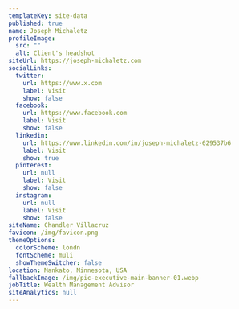 ```yaml
---
templateKey: site-data
published: true
name: Joseph Michaletz
profileImage:
  src: ""
  alt: Client's headshot
siteUrl: https://joseph-michaletz.com
socialLinks:
  twitter:
    url: https://www.x.com
    label: Visit
    show: false
  facebook:
    url: https://www.facebook.com
    label: Visit
    show: false
  linkedin:
    url: https://www.linkedin.com/in/joseph-michaletz-629537b6
    label: Visit
    show: true
  pinterest:
    url: null
    label: Visit
    show: false
  instagram:
    url: null
    label: Visit
    show: false
siteName: Chandler Villacruz
favicon: /img/favicon.png
themeOptions:
  colorScheme: londn
  fontScheme: muli
  showThemeSwitcher: false
location: Mankato, Minnesota, USA
fallbackImage: /img/pic-executive-main-banner-01.webp
jobTitle: Wealth Management Advisor
siteAnalytics: null
---
```

